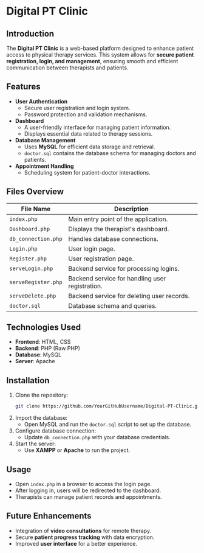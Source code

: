 # Digital PT Clinic  

## Introduction  
The **Digital PT Clinic** is a web-based platform designed to enhance patient access to physical therapy services. This system allows for **secure patient registration, login, and management**, ensuring smooth and efficient communication between therapists and patients.  

## Features  
- **User Authentication**  
  - Secure user registration and login system.  
  - Password protection and validation mechanisms.  
- **Dashboard**  
  - A user-friendly interface for managing patient information.  
  - Displays essential data related to therapy sessions.  
- **Database Management**  
  - Uses **MySQL** for efficient data storage and retrieval.  
  - `doctor.sql` contains the database schema for managing doctors and patients.  
- **Appointment Handling**  
  - Scheduling system for patient-doctor interactions.  

## Files Overview  
| File Name        | Description |
|-----------------|-------------|
| `index.php`      | Main entry point of the application. |
| `Dashboard.php`  | Displays the therapist's dashboard. |
| `db_connection.php` | Handles database connections. |
| `Login.php`      | User login page. |
| `Register.php`   | User registration page. |
| `serveLogin.php` | Backend service for processing logins. |
| `serveRegister.php` | Backend service for handling user registration. |
| `serveDelete.php` | Backend service for deleting user records. |
| `doctor.sql`     | Database schema and queries. |

## Technologies Used  
- **Frontend**: HTML, CSS  
- **Backend**: PHP (Raw PHP)  
- **Database**: MySQL  
- **Server**: Apache  

## Installation  
1. Clone the repository:  
   ```sh
   git clone https://github.com/YourGitHubUsername/Digital-PT-Clinic.git
   ```
2. Import the database:  
   - Open MySQL and run the `doctor.sql` script to set up the database.  
3. Configure database connection:  
   - Update `db_connection.php` with your database credentials.  
4. Start the server:  
   - Use **XAMPP** or **Apache** to run the project.  

## Usage  
- Open `index.php` in a browser to access the login page.  
- After logging in, users will be redirected to the dashboard.  
- Therapists can manage patient records and appointments.  

## Future Enhancements  
- Integration of **video consultations** for remote therapy.  
- Secure **patient progress tracking** with data encryption.  
- Improved **user interface** for a better experience.  

